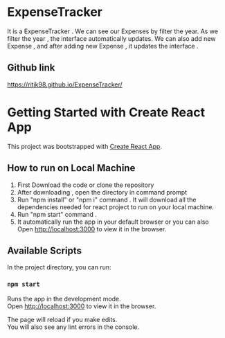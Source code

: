 # ExpenseTracker

It is a ExpenseTracker . We can see our Expenses by filter the year. 
As we filter the year , the interface automatically updates.
We can also add new Expense , and after adding new Expense , it updates the interface .

## Github link 

https://ritik98.github.io/ExpenseTracker/


# Getting Started with Create React App

This project was bootstrapped with [Create React App](https://github.com/facebook/create-react-app).

## How to run on Local Machine

1. First Download the code or clone the repository 
2. After downloading , open the directory in command prompt
3. Run "npm install" or "npm i" command . It will download all the dependencies needed for react project to run on your local machine.
4. Run "npm start" command . 
5. It automatically run the app in your default browser or you can also Open [http://localhost:3000](http://localhost:3000) to view it in the browser.

## Available Scripts

In the project directory, you can run:

### `npm start`

Runs the app in the development mode.\
Open [http://localhost:3000](http://localhost:3000) to view it in the browser.

The page will reload if you make edits.\
You will also see any lint errors in the console.
